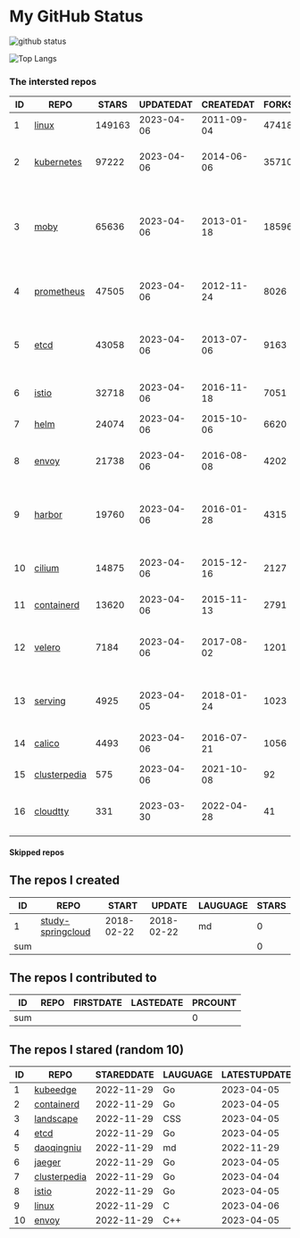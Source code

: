 # My GitHub Status

<img src="https://github-readme-stats-1.yihong0618.vercel.app/api?username=daoqingniu&show_icons=true&&&hide_title=true&count_private=true" alt="github status" />

![Top Langs](https://github-readme-stats-1.yihong0618.vercel.app/api/top-langs/?username=daoqingniu&layout=compact)

<!--START_SECTION:github_repos-->
### The intersted repos
| ID |                              REPO                               | STARS  | UPDATEDAT  | CREATEDAT  | FORKSCOUNT |                                              DESCRIPTIONS                                              |
|----|-----------------------------------------------------------------|--------|------------|------------|------------|--------------------------------------------------------------------------------------------------------|
|  1 | [linux](https://github.com/torvalds/linux)                      | 149163 | 2023-04-06 | 2011-09-04 |      47418 | Linux kernel source tree                                                                               |
|  2 | [kubernetes](https://github.com/kubernetes/kubernetes)          |  97222 | 2023-04-06 | 2014-06-06 |      35710 | Production-Grade Container Scheduling and Management                                                   |
|  3 | [moby](https://github.com/moby/moby)                            |  65636 | 2023-04-06 | 2013-01-18 |      18596 | Moby Project - a collaborative project for the container ecosystem to assemble container-based systems |
|  4 | [prometheus](https://github.com/prometheus/prometheus)          |  47505 | 2023-04-06 | 2012-11-24 |       8026 | The Prometheus monitoring system and time series database.                                             |
|  5 | [etcd](https://github.com/etcd-io/etcd)                         |  43058 | 2023-04-06 | 2013-07-06 |       9163 | Distributed reliable key-value store for the most critical data of a distributed system                |
|  6 | [istio](https://github.com/istio/istio)                         |  32718 | 2023-04-06 | 2016-11-18 |       7051 | Connect, secure, control, and observe services.                                                        |
|  7 | [helm](https://github.com/helm/helm)                            |  24074 | 2023-04-06 | 2015-10-06 |       6620 | The Kubernetes Package Manager                                                                         |
|  8 | [envoy](https://github.com/envoyproxy/envoy)                    |  21738 | 2023-04-06 | 2016-08-08 |       4202 | Cloud-native high-performance edge/middle/service proxy                                                |
|  9 | [harbor](https://github.com/goharbor/harbor)                    |  19760 | 2023-04-06 | 2016-01-28 |       4315 | An open source trusted cloud native registry project that stores, signs, and scans content.            |
| 10 | [cilium](https://github.com/cilium/cilium)                      |  14875 | 2023-04-06 | 2015-12-16 |       2127 | eBPF-based Networking, Security, and Observability                                                     |
| 11 | [containerd](https://github.com/containerd/containerd)          |  13620 | 2023-04-06 | 2015-11-13 |       2791 | An open and reliable container runtime                                                                 |
| 12 | [velero](https://github.com/vmware-tanzu/velero)                |   7184 | 2023-04-06 | 2017-08-02 |       1201 | Backup and migrate Kubernetes applications and their persistent volumes                                |
| 13 | [serving](https://github.com/knative/serving)                   |   4925 | 2023-04-05 | 2018-01-24 |       1023 | Kubernetes-based, scale-to-zero, request-driven compute                                                |
| 14 | [calico](https://github.com/projectcalico/calico)               |   4493 | 2023-04-06 | 2016-07-21 |       1056 | Cloud native networking and network security                                                           |
| 15 | [clusterpedia](https://github.com/clusterpedia-io/clusterpedia) |    575 | 2023-04-06 | 2021-10-08 |         92 | The Encyclopedia of Kubernetes clusters                                                                |
| 16 | [cloudtty](https://github.com/cloudtty/cloudtty)                |    331 | 2023-03-30 | 2022-04-28 |         41 | A Friendly Kubernetes CloudShell (Web Terminal) !                                                      |



#### Skipped repos
<!--END_SECTION:github_repos-->

<!--START_SECTION:my_github-->
## The repos I created
| ID  |                                 REPO                                 |   START    |   UPDATE   | LAUGUAGE | STARS |
|-----|----------------------------------------------------------------------|------------|------------|----------|-------|
|   1 | [study-springcloud](https://github.com/daoqingniu/study-springcloud) | 2018-02-22 | 2018-02-22 | md       |     0 |
| sum |                                                                      |            |            |          |     0 |

## The repos I contributed to
| ID  | REPO | FIRSTDATE | LASTEDATE | PRCOUNT |
|-----|------|-----------|-----------|---------|
| sum |      |           |           |       0 |

## The repos I stared (random 10)
| ID |                              REPO                               | STAREDDATE | LAUGUAGE | LATESTUPDATE |
|----|-----------------------------------------------------------------|------------|----------|--------------|
|  1 | [kubeedge](https://github.com/kubeedge/kubeedge)                | 2022-11-29 | Go       | 2023-04-05   |
|  2 | [containerd](https://github.com/containerd/containerd)          | 2022-11-29 | Go       | 2023-04-05   |
|  3 | [landscape](https://github.com/cncf/landscape)                  | 2022-11-29 | CSS      | 2023-04-05   |
|  4 | [etcd](https://github.com/etcd-io/etcd)                         | 2022-11-29 | Go       | 2023-04-05   |
|  5 | [daoqingniu](https://github.com/daoqingniu/daoqingniu)          | 2022-11-29 | md       | 2022-11-29   |
|  6 | [jaeger](https://github.com/jaegertracing/jaeger)               | 2022-11-29 | Go       | 2023-04-05   |
|  7 | [clusterpedia](https://github.com/clusterpedia-io/clusterpedia) | 2022-11-29 | Go       | 2023-04-04   |
|  8 | [istio](https://github.com/istio/istio)                         | 2022-11-29 | Go       | 2023-04-05   |
|  9 | [linux](https://github.com/torvalds/linux)                      | 2022-11-29 | C        | 2023-04-06   |
| 10 | [envoy](https://github.com/envoyproxy/envoy)                    | 2022-11-29 | C++      | 2023-04-05   |

<!--END_SECTION:my_github-->
